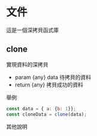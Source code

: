 # 文件
這是一個深拷貝函式庫

## clone
實現資料的深拷貝
- param {any} data 待拷貝的資料
- return {any} 拷貝成功的資料

舉例
```js
const data = { a: {b: 1}};
const cloneData = clone(data);
```

其他說明